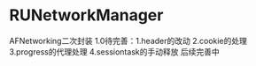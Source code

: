 # RUNetworkManager
AFNetworking二次封装
1.0待完善：1.header的改动 2.cookie的处理 3.progress的代理处理 4.sessiontask的手动释放 
后续完善中
